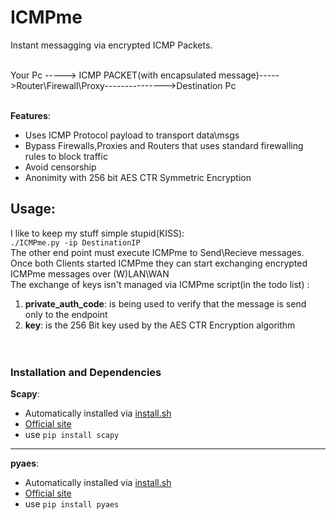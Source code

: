 # ICMPme
Instant messagging via encrypted ICMP Packets.
<br><br>

 Your Pc  -----> ICMP PACKET(with encapsulated message)----->Router\Firewall\Proxy--------------->Destination Pc <br>
<br>

**Features**:<br>
* Uses ICMP Protocol payload to transport data\msgs
* Bypass Firewalls,Proxies and Routers that uses standard firewalling rules to block traffic
* Avoid censorship
* Anonimity with 256 bit AES CTR Symmetric Encryption


## Usage:<br>
I like to keep my stuff simple stupid(KISS):
<br>
`./ICMPme.py -ip DestinationIP`<br>
The other end point must execute ICMPme to Send\Recieve messages.<br>
Once both Clients started ICMPme they can start exchanging encrypted ICMPme messages over (W)LAN\WAN<br>
The exchange of keys isn't managed via ICMPme script(in the todo list) :<br>
1) **private_auth_code**: is being used to verify that the message is send only to the endpoint<br>
2) **key**: is the 256 Bit key used by the AES CTR Encryption algorithm<br>
<br><br>




### Installation and Dependencies
**Scapy**:<br>
* Automatically installed via [install.sh](https://github.com/fnzv/ICMPme/blob/master/install.sh)<br>
* [Official site](http://www.secdev.org/projects/scapy/doc/installation.html)<br>
* use `pip install scapy`<br>

***


**pyaes**:<br>
* Automatically installed via [install.sh](https://github.com/fnzv/ICMPme/blob/master/install.sh)<br>
* [Official site](https://github.com/ricmoo/pyaes)<br>
* use `pip install pyaes`



